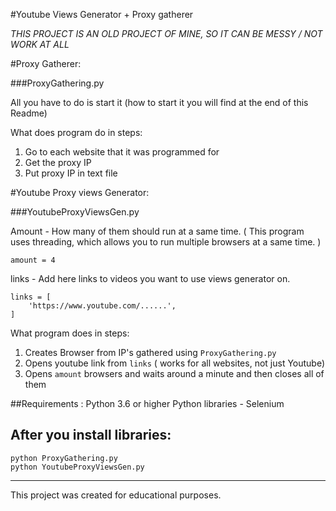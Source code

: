 #Youtube Views Generator + Proxy gatherer

*THIS PROJECT IS AN OLD PROJECT OF MINE, SO IT CAN BE MESSY / NOT WORK AT ALL*

#Proxy Gatherer:

###ProxyGathering.py

All you have to do is start it (how to start it you will find at the end of this Readme)

What does program do in steps:
 1. Go to each website that it was programmed for
 2. Get the proxy IP
 3. Put proxy IP in text file

#Youtube Proxy views Generator:

###YoutubeProxyViewsGen.py

Amount - How many of them should run at a same time. 
( This program uses threading, which allows you to run multiple browsers at a same time. )
```
amount = 4
```
links - Add here links to videos you want to use views generator on.
```
links = [
    'https://www.youtube.com/......',
]
```

What program does in steps:
 1. Creates Browser from IP's gathered using `ProxyGathering.py`
 2. Opens youtube link from `links` ( works for all websites, not just Youtube)
 3. Opens `amount` browsers and waits around a minute and then closes all of them
  
##Requirements :
    Python 3.6 or higher
    Python libraries - Selenium

## After you install libraries:
    python ProxyGathering.py
    python YoutubeProxyViewsGen.py
    
-------------
This project was created for educational purposes.
  
  
  

